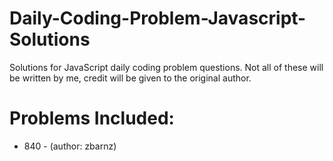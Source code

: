 # Daily-Coding-Problem-Javascript-Solutions
Solutions for JavaScript daily coding problem questions. Not all of these will be written by me,
credit will be given to the original author.

# Problems Included:
  - 840 - (author: zbarnz)
